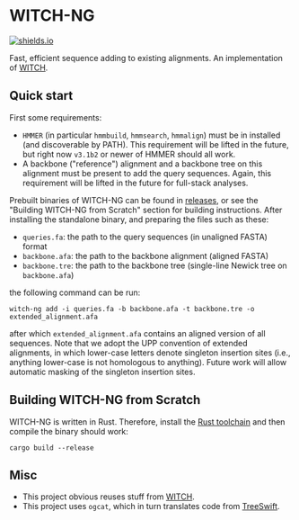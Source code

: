 WITCH-NG
================

[![shields.io](https://img.shields.io/badge/version-0.0.2-blue?style=for-the-badge)]()

Fast, efficient sequence adding to existing alignments. An implementation of [WITCH](https://github.com/c5shen/WITCH).

## Quick start

First some requirements:

 - `HMMER` (in particular `hmmbuild`, `hmmsearch`, `hmmalign`) must be in installed (and discoverable by PATH). This requirement will be lifted in the future, but right now `v3.1b2` or newer of HMMER should all work.
 - A backbone ("reference") alignment and a backbone tree on this alignment must be present to add the query sequences. Again, this requirement will be lifted in the future for full-stack analyses.

Prebuilt binaries of WITCH-NG can be found in [releases](https://github.com/RuneBlaze/WITCH-NG/releases/), or see the "Building WITCH-NG from Scratch" section for building instructions. After installing the standalone binary, and preparing the files such as these:

 - `queries.fa`: the path to the query sequences (in unaligned FASTA) format
 - `backbone.afa`: the path to the backbone alignment (aligned FASTA)
 - `backbone.tre`: the path to the backbone tree (single-line Newick tree on `backbone.afa`)

the following command can be run:

```shell
witch-ng add -i queries.fa -b backbone.afa -t backbone.tre -o extended_alignment.afa
```

after which `extended_alignment.afa` contains an aligned version of all sequences. Note that we adopt the UPP convention of extended alignments, in which lower-case letters denote singleton insertion sites (i.e., anything lower-case is not homologous to anything). Future work will allow automatic masking of the singleton insertion sites.

## Building WITCH-NG from Scratch

WITCH-NG is written in Rust. Therefore, install the [Rust toolchain](https://www.rust-lang.org/tools/install) and then compile the binary should work:

```shell
cargo build --release
```

## Misc

 - This project obvious reuses stuff from [WITCH](https://github.com/c5shen/WITCH).
 - This project uses `ogcat`, which in turn translates code from [TreeSwift](https://niema.net/TreeSwift/).